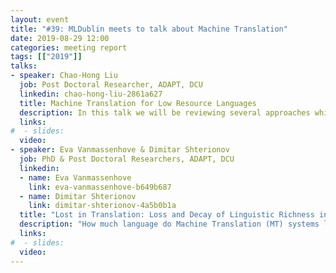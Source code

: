 ```yaml
---
layout: event
title: "#39: MLDublin meets to talk about Machine Translation"
date: 2019-08-29 12:00
categories: meeting report
tags: [["2019"]]
talks:
- speaker: Chao-Hong Liu
  job: Post Doctoral Researcher, ADAPT, DCU
  linkedin: chao-hong-liu-2861a627
  title: Machine Translation for Low Resource Languages
  description: In this talk we will be reviewing several approaches which have been proposed to build machine translation (MT) systems for low resource language pairs. We will also give a summary of these methods and how they perform in specific language pairs.
  links:
#  - slides:
  video:
- speaker: Eva Vanmassenhove & Dimitar Shterionov
  job: PhD & Post Doctoral Researchers, ADAPT, DCU
  linkedin:
  - name: Eva Vanmassenhove
    link: eva-vanmassenhove-b649b687
  - name: Dimitar Shterionov
    link: dimitar-shterionov-4a5b0b1a
  title: "Lost in Translation: Loss and Decay of Linguistic Richness in Machine Translation"
  description: "How much language do Machine Translation (MT) systems learn? How much do they lose compared to Human Translation (HT)? This work presents extensive empirical evaluation on machine and human translations aiming to answer these questions. We show how MT systems indeed fail to render the lexical diversity of human generated or translated text. The inability of MT systems to generate diverse outputs and its tendency to exacerbate already frequent patterns while ignoring less frequent ones, might be the underlying cause for, among others, the currently heavily debated issues related to gender biased output. Can we indeed, aside from biased data, talk about an algorithm that exacerbates seen biases?"
  links:
#  - slides:
  video:
---
```

